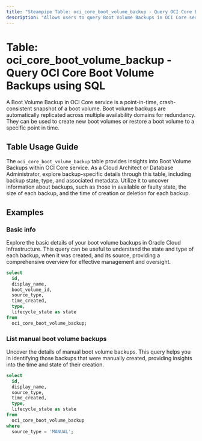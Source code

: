 ```yaml
---
title: "Steampipe Table: oci_core_boot_volume_backup - Query OCI Core Boot Volume Backups using SQL"
description: "Allows users to query Boot Volume Backups in OCI Core service."
---
```


# Table: oci_core_boot_volume_backup - Query OCI Core Boot Volume Backups using SQL

A Boot Volume Backup in OCI Core service is a point-in-time, crash-consistent snapshot of a boot volume. Boot volume backups are automatically replicated across multiple availability domains for redundancy. They can be used to create new boot volumes or restore a boot volume to a specific point in time.

## Table Usage Guide

The `oci_core_boot_volume_backup` table provides insights into Boot Volume Backups within OCI Core service. As a Cloud Architect or Database Administrator, explore backup-specific details through this table, including backup state, type, and associated metadata. Utilize it to uncover information about backups, such as those in available or faulty state, the size of each backup, and the time of creation or deletion for each backup.

## Examples

### Basic info
Explore the basic details of your boot volume backups in Oracle Cloud Infrastructure. This query can be useful to understand the state and type of each backup, when it was created, and its source, providing a comprehensive overview for effective management and oversight.

```sql
select
  id,
  display_name,
  boot_volume_id,
  source_type,
  time_created,
  type,
  lifecycle_state as state
from
  oci_core_boot_volume_backup;
```

### List manual boot volume backups
Uncover the details of manual boot volume backups. This query helps you in identifying those backups that were manually created, providing insights into the time and state of their creation.

```sql
select
  id,
  display_name,
  source_type,
  time_created,
  type,
  lifecycle_state as state
from
  oci_core_boot_volume_backup
where
  source_type = 'MANUAL';
```